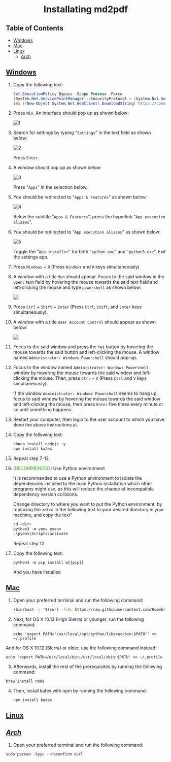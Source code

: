 <h1 align="center" style="font-weight: bold">
    Installating md2pdf
</h1>


<div class="toc"><h2 id="toc"><b><a href="#toc">Table of Contents</a></b></h2>
<ul><li><a href="#windows">Windows</a></li><li><a href="#mac">Mac</a></li><li><a href="#linux">Linux</a><ul><li><a href="#linux-arch">Arch</a></li></ul></li></ul></div>

<h2 id="windows"><b><a href="#windows">Windows</a></b></h2>

1. Copy the following text:

    ```ps1
    Set-ExecutionPolicy Bypass -Scope Process -Force
    [System.Net.ServicePointManager]::SecurityProtocol = [System.Net.ServicePointManager]::SecurityProtocol -bor 3072
    iex ((New-Object System.Net.WebClient).DownloadString('https://community.chocolatey.org/install.ps1'))
    ```

2. Press `Win`. An interface should pop up as shown below:

    ![1](/docs/assets/images/prerequisites/python/windows/1.png)

3. Search for settings by typing "`Settings`" in the text field as shown below:

    ![2](/docs/assets/images/prerequisites/python/windows/2.png)

    Press `Enter`.

4. A window should pop up as shown below:

    ![3](/docs/assets/images/prerequisites/python/windows/3.png)


    Press "`Apps`" in the selection below.

5. You should be redirected to "`Apps & Features`" as shown below:

    ![4](/docs/assets/images/prerequisites/python/windows/4.png)

    Below the subtitle "`Apps & Features`", press the hyperlink "`App execution aliases`".

6. You should be redirected to "`App execution aliases`" as shown below:

    ![5](/docs/assets/images/prerequisites/python/windows/5.png)

    Toggle the "`App installer`" for both "`python.exe`" and "`python3.exe`". Exit the settings app.

7. Press `Windows` + `R` (Press `Windows` and `R` keys simultaneously)

8. A window with a title `Run` should appear. Focus to the said window in the `Open:` text field by hovering the mouse towards the said text field and left-clicking the mouse and type `powershell` as shown below:

    ![](/docs/assets/images/run_box_ps.png)

9. Press `Ctrl` + `Shift` + `Enter` (Press `Ctrl`, `Shift`, and `Enter` keys simultaneously).

10. A window with a title `User Account Control` should appear as shown below:

    ![](/docs/assets/images/UAC_ps.png)

11. Focus to the said window and press the `Yes` button by hovering the mouse towards the said button and left-clicking the mouse. A window named `Administrator: Windows Powershell` should pop-up.

12. Focus to the window named `Administrator: Windows Powershell` window by hovering the mouse towards the said window and left-clicking the mouse. Then, press `Ctrl` + `V` (Press `Ctrl` and `V` keys simultaneously).

    If the window `Administrator: Windows Powershell` seems to hang up, focus to said window by hovering the mouse towards the said window and left-clicking the mouse, then press `Enter` five times every minute or so until something happens.

13. Restart your computer, then login to the user account to which you have done the above instructions at.

14. Copy the following text:

    ```ps1
    choco install nodejs -y
    npm install katex
    ```

15. Repeat step 7-12.

16. <font color="#2aba0f">[RECOMMENDED]</font> Use Python environment

    It is recommended to use a Python environment to isolate the dependencies installed to the main Python installation which other programs might use, as this will reduce the chance of incompatible dependency version collisions.

    Change directory to where you want to put the Python environment, by replacing the `<dir>` in the following text to your desired directory in your machine, and copy the text"

    ```ps1
    cd <dir>
    python3 -m venv pyenv
    .\pyenv\Scripts\activate
    ```

    Repeat step 12.

17. Copy the following text:

    ```
    python3 -m pip install w{{pip}}
    ```

    And you have installed 

<h2 id="mac"><b><a href="#mac">Mac</a></b></h2>

1. Open your preferred terminal and run the following command:

    ```sh
    /bin/bash -c "$(curl -fsSL https://raw.githubusercontent.com/Homebrew/install/master/install.sh)"
    ```

2. Next, for OS X 10.13 (High Sierra) or younger, run the following command:

    ```
    echo 'export PATH="/usr/local/opt/python/libexec/bin:$PATH"' >> ~/.profile
    ```

And for OS X 10.12 (Sierra) or older, use the following command instead:
```
echo 'export PATH=/usr/local/bin:/usr/local/sbin:$PATH' >> ~/.profile
```

3. Afterwards, install the rest of the prerequisites by running the following command:
```
brew install node
```

4. Then, install katex with npm by running the following command:

    ```
    npm install katex
    ```

<h2 id="linux"><b><a href="#linux">Linux</a></b></h2>

<h2 id="linux-arch"><b><i><a href="#linux-arch">Arch</a></i></b></h2>

1. Open your preferred terminal and run the following command:
```
sudo pacman -Syyu --noconfirm curl
```

